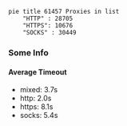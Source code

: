 
```mermaid
pie title 61457 Proxies in list
    "HTTP" : 28705
    "HTTPS": 10676
    "SOCKS" : 30449
```

### Some Info
#### Average Timeout

- mixed: 3.7s
- http: 2.0s
- https: 8.1s
- socks: 5.4s